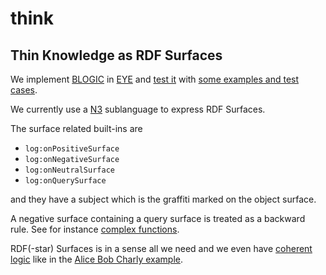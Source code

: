 # think

## Thin Knowledge as RDF Surfaces

We implement [BLOGIC](https://www.slideshare.net/PatHayes/blogic-iswc-2009-invited-talk) in [EYE](https://josd.github.io/eye/)
and [test it](https://github.com/josd/think/blob/master/test) with [some examples and test cases](https://github.com/josd/think/blob/master/etc.md).

We currently use a [N3](https://w3c.github.io/N3/spec/) sublanguage to express RDF Surfaces.

The surface related built-ins are

- `log:onPositiveSurface`
- `log:onNegativeSurface`
- `log:onNeutralSurface`
- `log:onQuerySurface`

and they have a subject which is the graffiti marked on the object surface.

A negative surface containing a query surface is treated as a backward rule.
See for instance [complex functions](https://github.com/josd/eye/blob/master/reasoning/blogic/complex.n3).

RDF(-star) Surfaces is in a sense all we need and we even have
[coherent logic](http://www.ii.uib.no/acl/description.pdf) like in the
[Alice Bob Charly example](https://github.com/phochste/Notation3-By-Example/blob/main/log/blogic/negativeSurface2.n3).
